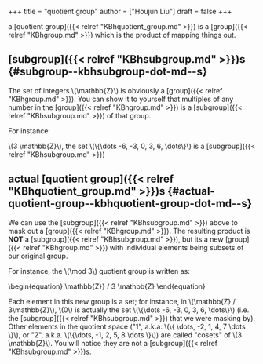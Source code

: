 +++
title = "quotient group"
author = ["Houjun Liu"]
draft = false
+++

a [quotient group]({{< relref "KBhquotient_group.md" >}}) is a [group]({{< relref "KBhgroup.md" >}}) which is the product of mapping things out.


## [subgroup]({{< relref "KBhsubgroup.md" >}})s {#subgroup--kbhsubgroup-dot-md--s}

The set of integers \\(\mathbb{Z}\\) is obviously a [group]({{< relref "KBhgroup.md" >}}). You can show it to yourself that multiples of any number in the [group]({{< relref "KBhgroup.md" >}}) is a [subgroup]({{< relref "KBhsubgroup.md" >}}) of that group.

For instance:

\\(3 \mathbb{Z}\\), the set \\(\\{\dots -6, -3, 0, 3, 6, \dots\\}\\) is a [subgroup]({{< relref "KBhsubgroup.md" >}})


## actual [quotient group]({{< relref "KBhquotient_group.md" >}})s {#actual-quotient-group--kbhquotient-group-dot-md--s}

We can use the [subgroup]({{< relref "KBhsubgroup.md" >}}) above to mask out a [group]({{< relref "KBhgroup.md" >}}). The resulting product is **NOT** a [subgroup]({{< relref "KBhsubgroup.md" >}}), but its a new [group]({{< relref "KBhgroup.md" >}}) with individual elements being subsets of our original group.

For instance, the \\(\mod 3\\) quotient group is written as:

\begin{equation}
\mathbb{Z}} / 3 \mathbb{Z}
\end{equation}

Each element in this new group is a set; for instance, in \\(\mathbb{Z} / 3\mathbb{Z}\\), \\(0\\) is actually the set \\(\\{\dots -6, -3, 0, 3, 6, \dots\\}\\) (i.e. the [subgroup]({{< relref "KBhsubgroup.md" >}}) that we were masking by). Other elements in the quotient space ("1", a.k.a. \\(\\{ \dots, -2, 1, 4, 7 \dots \\}\\), or "2", a.k.a. \\(\\{\dots, -1, 2, 5, 8 \dots \\}\\)) are called "cosets" of \\(3 \mathbb{Z}\\). You will notice they are not a [subgroup]({{< relref "KBhsubgroup.md" >}})s.
